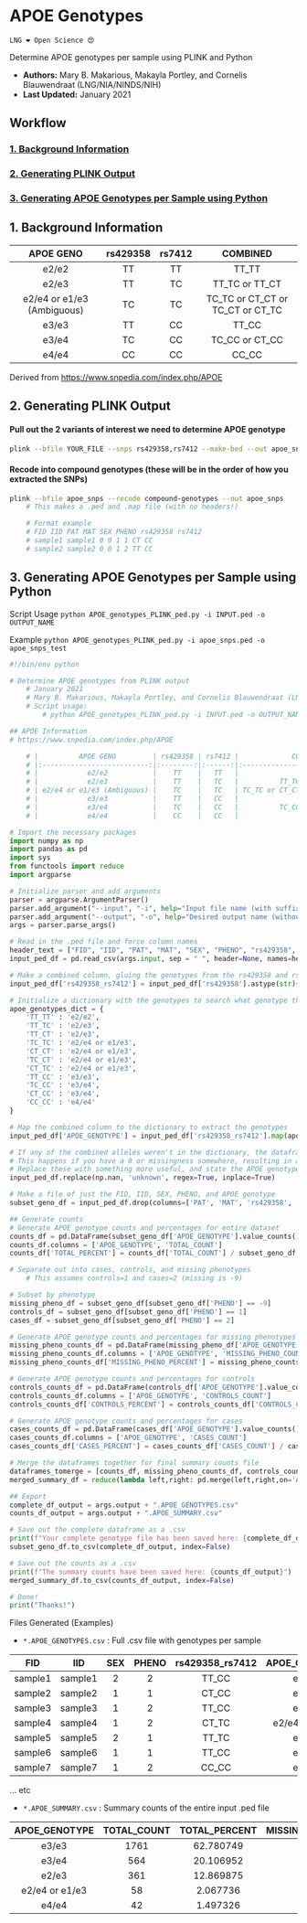 # APOE Genotypes
`LNG ❤️ Open Science 😍`

Determine APOE genotypes per sample using PLINK and Python
- **Authors:** Mary B. Makarious, Makayla Portley, and Cornelis Blauwendraat (LNG/NIA/NINDS/NIH)
- **Last Updated:** January 2021


## Workflow
### [1. Background Information](#1)
### [2. Generating PLINK Output](#2)
### [3. Generating APOE Genotypes per Sample using Python](#3)

<a id="1"></a>
## 1. Background Information

|          APOE GENO         | rs429358 | rs7412 |             COMBINED             |
|:--------------------------:|:--------:|:------:|:--------------------------------:|
|            e2/e2           |    TT    |   TT   |               TT_TT              |
|            e2/e3           |    TT    |   TC   |          TT_TC or TT_CT          |
| e2/e4 or e1/e3 (Ambiguous) |    TC    |   TC   | TC_TC or CT_CT or TC_CT or CT_TC |
|            e3/e3           |    TT    |   CC   |               TT_CC              |
|            e3/e4           |    TC    |   CC   |          TC_CC or CT_CC          |
|            e4/e4           |    CC    |   CC   |               CC_CC              |

Derived from https://www.snpedia.com/index.php/APOE


<a id="2"></a>
## 2. Generating PLINK Output

#### Pull out the 2 variants of interest we need to determine APOE genotype
```bash
plink --bfile YOUR_FILE --snps rs429358,rs7412 --make-bed --out apoe_snps
```

#### Recode into compound genotypes (these will be in the order of how you extracted the SNPs)
```bash
plink --bfile apoe_snps --recode compound-genotypes --out apoe_snps
    # This makes a .ped and .map file (with no headers!)

    # Format example
    # FID IID PAT MAT SEX PHENO rs429358 rs7412
    # sample1 sample1 0 0 1 1 CT CC
    # sample2 sample2 0 0 1 2 TT CC
```

<a id="3"></a>
## 3. Generating APOE Genotypes per Sample using Python
Script Usage
`python APOE_genotypes_PLINK_ped.py -i INPUT.ped -o OUTPUT_NAME`

Example `python APOE_genotypes_PLINK_ped.py -i apoe_snps.ped -o apoe_snps_test`

```python
#!/bin/env python

# Determine APOE genotypes from PLINK output
    # January 2021
    # Mary B. Makarious, Makayla Portley, and Cornelis Blauwendraat (LNG/NIA/NINDS/NIH)
    # Script usage:
        # python APOE_genotypes_PLINK_ped.py -i INPUT.ped -o OUTPUT_NAME

## APOE Information
# https://www.snpedia.com/index.php/APOE

    # |          APOE GENO         | rs429358 | rs7412 |             COMBINED             |
    # |:--------------------------:|:--------:|:------:|:--------------------------------:|
    # |            e2/e2           |    TT    |   TT   |               TT_TT              |
    # |            e2/e3           |    TT    |   TC   |          TT_TC or TT_CT          |
    # | e2/e4 or e1/e3 (Ambiguous) |    TC    |   TC   | TC_TC or CT_CT or TC_CT or CT_TC |
    # |            e3/e3           |    TT    |   CC   |               TT_CC              |
    # |            e3/e4           |    TC    |   CC   |          TC_CC or CT_CC          |
    # |            e4/e4           |    CC    |   CC   |               CC_CC              |

# Import the necessary packages
import numpy as np
import pandas as pd
import sys
from functools import reduce
import argparse

# Initialize parser and add arguments
parser = argparse.ArgumentParser()
parser.add_argument("--input", "-i", help="Input file name (with suffix)")
parser.add_argument("--output", "-o", help="Desired output name (without suffix)")
args = parser.parse_args()

# Read in the .ped file and force column names
header_text = ["FID", "IID", "PAT", "MAT", "SEX", "PHENO", "rs429358", "rs7412"]
input_ped_df = pd.read_csv(args.input, sep = " ", header=None, names=header_text)

# Make a combined column, gluing the genotypes from the rs429358 and rs7412 columns
input_ped_df['rs429358_rs7412'] = input_ped_df['rs429358'].astype(str)+'_'+input_ped_df['rs7412']

# Initialize a dictionary with the genotypes to search what genotype the alleles generate
apoe_genotypes_dict = {
    'TT_TT' : 'e2/e2',
    'TT_TC' : 'e2/e3',
    'TT_CT' : 'e2/e3',
    'TC_TC' : 'e2/e4 or e1/e3',
    'CT_CT' : 'e2/e4 or e1/e3',
    'TC_CT' : 'e2/e4 or e1/e3',
    'CT_TC' : 'e2/e4 or e1/e3',
    'TT_CC' : 'e3/e3',
    'TC_CC' : 'e3/e4',
    'CT_CC' : 'e3/e4',
    'CC_CC' : 'e4/e4'
}

# Map the combined column to the dictionary to extract the genotypes
input_ped_df['APOE_GENOTYPE'] = input_ped_df['rs429358_rs7412'].map(apoe_genotypes_dict)

# If any of the combined alleles weren't in the dictionary, the dataframe now has NaN values
# This happens if you have a 0 or missingness somewhere, resulting in an unsure genotype call
# Replace these with something more useful, and state the APOE genotype as "unknown"
input_ped_df.replace(np.nan, 'unknown', regex=True, inplace=True)

# Make a file of just the FID, IID, SEX, PHENO, and APOE genotype
subset_geno_df = input_ped_df.drop(columns=['PAT', 'MAT', 'rs429358', 'rs7412'])

## Generate counts
# Generate APOE genotype counts and percentages for entire dataset
counts_df = pd.DataFrame(subset_geno_df['APOE_GENOTYPE'].value_counts().reset_index())
counts_df.columns = ['APOE_GENOTYPE', 'TOTAL_COUNT']
counts_df['TOTAL_PERCENT'] = counts_df['TOTAL_COUNT'] / subset_geno_df.shape[0] * 100

# Separate out into cases, controls, and missing phenotypes
    # This assumes controls=1 and cases=2 (missing is -9)

# Subset by phenotype
missing_pheno_df = subset_geno_df[subset_geno_df['PHENO'] == -9]
controls_df = subset_geno_df[subset_geno_df['PHENO'] == 1]
cases_df = subset_geno_df[subset_geno_df['PHENO'] == 2]

# Generate APOE genotype counts and percentages for missing phenotypes
missing_pheno_counts_df = pd.DataFrame(missing_pheno_df['APOE_GENOTYPE'].value_counts().reset_index())
missing_pheno_counts_df.columns = ['APOE_GENOTYPE', 'MISSING_PHENO_COUNT']
missing_pheno_counts_df['MISSING_PHENO_PERCENT'] = missing_pheno_counts_df['MISSING_PHENO_COUNT'] / missing_pheno_df.shape[0] * 100

# Generate APOE genotype counts and percentages for controls
controls_counts_df = pd.DataFrame(controls_df['APOE_GENOTYPE'].value_counts().reset_index())
controls_counts_df.columns = ['APOE_GENOTYPE', 'CONTROLS_COUNT']
controls_counts_df['CONTROLS_PERCENT'] = controls_counts_df['CONTROLS_COUNT'] / controls_df.shape[0] * 100

# Generate APOE genotype counts and percentages for cases
cases_counts_df = pd.DataFrame(cases_df['APOE_GENOTYPE'].value_counts().reset_index())
cases_counts_df.columns = ['APOE_GENOTYPE', 'CASES_COUNT']
cases_counts_df['CASES_PERCENT'] = cases_counts_df['CASES_COUNT'] / cases_df.shape[0] * 100

# Merge the dataframes together for final summary counts file
dataframes_tomerge = [counts_df, missing_pheno_counts_df, controls_counts_df, cases_counts_df]
merged_summary_df = reduce(lambda left,right: pd.merge(left,right,on='APOE_GENOTYPE'), dataframes_tomerge)

## Export
complete_df_output = args.output + ".APOE_GENOTYPES.csv"
counts_df_output = args.output + ".APOE_SUMMARY.csv"

# Save out the complete dataframe as a .csv
print(f"Your complete genotype file has been saved here: {complete_df_output}")
subset_geno_df.to_csv(complete_df_output, index=False)

# Save out the counts as a .csv
print(f"The summary counts have been saved here: {counts_df_output}")
merged_summary_df.to_csv(counts_df_output, index=False)

# Done!
print("Thanks!")
```

Files Generated (Examples)
- `*.APOE_GENOTYPES.csv` : Full .csv file with genotypes per sample

|   FID   	|   IID   	| SEX 	| PHENO 	| rs429358_rs7412 	|  APOE_GENOTYPE 	|
|:-------:	|:-------:	|:---:	|:-----:	|:---------------:	|:--------------:	|
| sample1 	| sample1 	|  2  	|   2   	|      TT_CC      	|      e3/e3     	|
| sample2 	| sample2 	|  1  	|   1   	|      CT_CC      	|      e3/e4     	|
| sample3 	| sample3 	|  1  	|   2   	|      TT_CC      	|      e3/e3     	|
| sample4 	| sample4 	|  1  	|   2   	|      CT_TC      	|   e2/e4 or e1/e3 	|
| sample5 	| sample5 	|  2  	|   1   	|      TT_TC      	|      e2/e3     	|
| sample6 	| sample6 	|  1  	|   1   	|      TT_CC      	|      e3/e3     	|
| sample7 	| sample7 	|  1  	|   2   	|      CC_CC      	|      e4/e4     	|
... etc

- `*.APOE_SUMMARY.csv` : Summary counts of the entire input .ped file

|  APOE_GENOTYPE 	| TOTAL_COUNT 	| TOTAL_PERCENT 	| MISSING_PHENO_COUNT 	| MISSING_PHENO_PERCENT 	| CONTROLS_COUNT 	| CONTROLS_PERCENT 	| CASES_COUNT 	| CASES_PERCENT 	|
|:--------------:	|:-----------:	|:-------------:	|:-------------------:	|:---------------------:	|:--------------:	|:----------------:	|:-----------:	|:-------------:	|
|      e3/e3     	|     1761    	|   62.780749   	|         135         	|       60.267857       	|       595      	|     61.979167    	|     1031    	|   63.602714   	|
|      e3/e4     	|     564     	|   20.106952   	|          44         	|       19.642857       	|       190      	|     19.791667    	|     330     	|   20.357804   	|
|      e2/e3     	|     361     	|   12.869875   	|          36         	|       16.071429       	|       132      	|     13.750000    	|     193     	|   11.906231   	|
| e2/e4 or e1/e3 	|      58     	|    2.067736   	|          6          	|        2.678571       	|       24       	|     2.500000     	|      28     	|    1.727329   	|
|      e4/e4     	|      42     	|    1.497326   	|          3          	|        1.339286       	|       12       	|     1.250000     	|      27     	|    1.665638   	|

